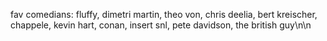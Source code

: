 fav comedians: fluffy, dimetri martin, theo von, chris deelia, bert kreischer, chappele, kevin hart, conan, insert snl, pete davidson, the british guy\n\n